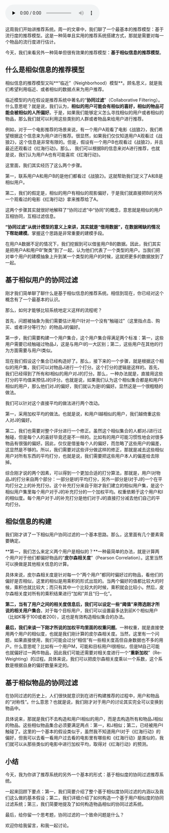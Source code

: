 <audio id="audio" title="059 | 简单推荐模型之二：基于相似信息的推荐模型" controls="" preload="none"><source id="mp3" src="https://static001.geekbang.org/resource/audio/5f/14/5f5a98dfda24b8bd9647cae47dce3f14.mp3"></audio>

这周我们开始讲推荐系统。周一的文章中，我们聊了一个最基本的推荐模型：基于流行度的推荐模型。这是一种简单且实用的推荐系统搭建方式，那就是需要对每一个物品的流行度进行估计。

今天，我们来看另外一种简单但很有效果的推荐模型：**基于相似信息的推荐模型**。

## 什么是相似信息的推荐模型

相似信息的推荐模型又叫**“临近”（Neighborhood）模型**。顾名思义，就是我们希望利用临近、或者相似的数据点来为用户推荐。

临近模型的内在假设是推荐系统中著名的“**协同过滤**”（Collaborative Filtering）。什么意思呢？就是说，我们认为，**相似的用户可能会有相似的喜好，相似的物品可能会被相似的人所偏好**。于是，如果我们能够定义怎么寻找相似的用户或者相似的物品，那么我们就可以利用这些类别的人群或者物品来给用户进行推荐。

例如，对于一个电影推荐的场景来说，有一个用户A观看了电影《战狼2》，我们希望根据这个信息来为用户进行推荐。很显然，如果我们仅仅知道用户A观看过《战狼2》，这个信息是非常有限的。但是，假设有一个用户B也观看过《战狼2》，并且最近还观看过《红海行动》。那么， 我们可以根据B的信息来对A进行推荐，也就是说，我们认为用户A也有可能喜欢《红海行动》。

这里面，我们其实经历了这么两个步骤。

第一，联系用户A和用户B的是他们都看过《战狼2》。这就帮助我们定义了A和B是相似用户。

第二，我们的假定是，相似的用户有相似的观影偏好，于是我们就直接把B的另外一个观看过的电影《红海行动》拿来推荐给了A。

这两个步骤其实就很好地解释了“协同过滤”中“协同”的概念，意思就是相似的用户互相协同，互相过滤信息。

**“协同过滤”从统计模型的意义上来讲，其实就是“借用数据”，在数据稀缺的情况下帮助建模**。掌握这个思路是非常重要的建模手段。

在用户A数据不足的情况下，我们挖掘到可以借鉴用户B的数据。因此，我们其实是把用户A和用户B“聚类”到了一起，认为他们代表了一个类型的用户。当我们把对单个用户的建模抽象上升到某一个类型的用户的时候，这就把更多的数据放到了一起。

## 基于相似用户的协同过滤

刚才我们简单聊了聊什么是基于相似信息的推荐系统。相信到现在，你已经对这个概念有了一个最基本的认识。

那么，如何才能够比较系统地定义这样的流程呢？

首先，问题被抽象为我们需要估计用户I针对一个没有“触碰过”（这里指点击、购买、或者评分等行为）的物品J的偏好。

第一步，我们需要构建一个用户集合，这个用户集合得满足两个标准：第一，这些用户需要已经触碰过物品J，这是与用户I的一大区别；第二，这些用户在其他的行为方面需要与用户I类似。

现在我们假设这个集合已经构造好了。那么，接下来的一个步骤，就是根据这个相似的用户集，我们可以对物品J进行一个打分。这个打分的逻辑是这样的。首先，我们已经得到了所有和I相似的用户对J的打分。那么，一种办法就是，直接用这些打分的平均值来预估J的评分。也就是说，如果我们认为这个相似集合都是和用户I相似的用户，那么他们对J的偏好，我们就认为是I的偏好。显然这是一个很粗糙的做法。

我们可以针对这个直接平均的做法进行两个改动。

第一，采用加权平均的做法。也就是说，和用户I越相似的用户，我们越倚重这些人对J的偏好。

第二，我们也需要对整个评分进行一个修正。虽然这个相似集合的人都对J进行过触碰，但是每个人的喜好毕竟还是不一样的。比如有的用户可能习惯性地会对很多物品有很强的偏好。因此，仅仅是借鉴每个人的偏好，而忽略了这些用户的偏差，这显然是不够的。所以，我们需要对这些评分做这样的修正，那就是减去这些相似用户对所有东西的平均打分，也就是说，我们需要把这些用户本人的偏差给去除掉。

综合刚才说的两个因素，可以得到一个更加合适的打分算法，那就是，用户I对物品J的打分来自两个部分：一部分是I的平均打分，另外一部分是I对于J的一个在平均打分之上的补充打分。这个补充打分来自于刚才我们建立的相似用户集，是这个相似用户集里每个用户对于J的补充打分的一个加权平均。权重依赖于这个用户和I的相似度。每个用户对于J的补充打分是他们对于J的直接打分减去他们自己的平均打分。

## 相似信息的构建

我们刚才讲了一下相似用户协同过滤的一个基本思路。那么，这里面有几个要素需要确定。

**第一，我们怎么来定义两个用户是相似的？**一种最简单的办法，就是计算两个用户对于他们都偏好物品的“**皮尔森相关度**”（Pearson Correlation）。这里当然可以换做是其他相关信息的计算。

具体来说，皮尔森相关度是针对每一个“两个用户”都同时偏好过的物品，看他们的偏好是否相似，这里的相似是用乘积的形式出现的。当两个偏好的值都比较大的时候，乘积也就比较大；而只有其中一个比较大的时候，乘积就会比较小。然后，皮尔森相关度对所有的乘积结果进行“加和”并且“归一化”。

**第二，当有了用户之间的相关度信息后，我们可以设定一些“阈值”来筛选刚才所说的相关用户集合**。对于每个目标用户，我们可以设置最多达到前K个相似用户（比如K等于100或者200），这也是有效构造相似集合的办法。

**最后，我们来谈一下刚才所说的加权平均里面的权重问题**。一种权重，就是直接使用两个用户的相似度，也就是我们刚计算的皮尔森相关度。当然，这里有一个问题，如果直接使用，我们可能会过分“相信”有一些相关度高但自身数据也不多的用户。什么意思呢？比如有一个用户M，可能和目标用户I很相似，但是M自己可能也就偏好过一两件物品，因此我们可能还需要对相关度进行一个“**重新加权**”（Re-Weighting）的过程。具体来说，我们可以把皮尔森相关度乘以一个系数，这个系数是根据自身的偏好数量来定的。

## 基于相似物品的协同过滤

在协同过滤的历史上，人们很快就意识到在进行构建推荐的过程中，用户和物品的“对称性”。什么意思？也就是说，我们刚才对于用户的讨论其实完全可以变换到物品中。

具体说来，那就是我们不去构造和用户I相似的用户，而是去构造所有和物品J相似的物品。这些相似物品集合必须要满足两点：第一，和J相似；第二，已经被用户I触碰了。这里的一个基本的假设类似于，虽然我不知道用户I对于《红海行动》的偏好，但我可以去看一看用户过去看的电影里有哪些和《红海行动》是类似的，我们就可以从那些类似的电影中进行加权平均，取得对《红海行动》的预测。

## 小结

今天，我为你讲了推荐系统的另外一个基本的形式：基于相似度的协同过滤推荐系统。

一起来回顾下要点：第一，我们简要介绍了整个基于相似度协同过滤的内涵以及我们这么做的基本假设；第二，我们详细介绍了如何构造一个基于用户相似度的协同过滤系统；第三，我们简要地提及了如何构造物品相似的协同过滤系统。

最后，给你留一个思考题，协同过滤的一个致命问题是什么？

欢迎你给我留言，和我一起讨论。


